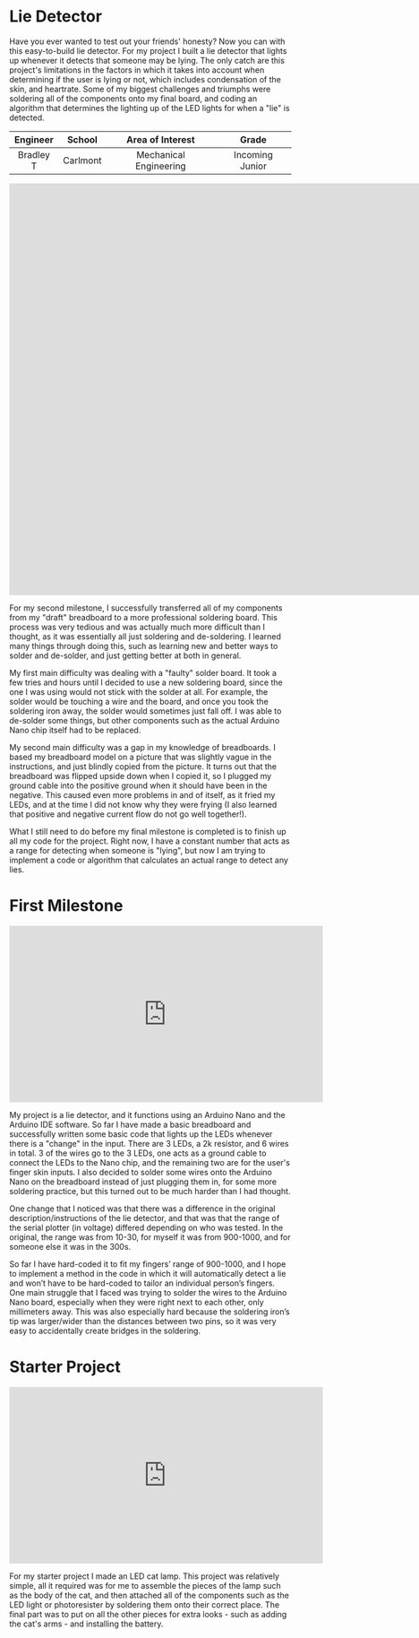 # Lie Detector 
<!--Replace this text with a brief description (2-3 sentences) of your project. This description should draw the reader in and make them interested in what you've built. You can include what the biggest challenges, takeaways, and triumphs from completing the project were. As you complete your portfolio, remember your audience is less familiar than you are with all that your project entails!
-->
Have you ever wanted to test out your friends' honesty? Now you can with this easy-to-build lie detector.
For my project I built a lie detector that lights up whenever it detects that someone may be lying. The only catch are this project's limitations in the factors in which it takes into account when determining if the user is lying or not, which includes condensation of the skin, and heartrate. Some of my biggest challenges and triumphs were soldering all of the components onto my final board, and coding an algorithm that determines the lighting up of the LED lights for when a "lie" is detected. 


| **Engineer** | **School** | **Area of Interest** | **Grade** |
|:--:|:--:|:--:|:--:|
| Bradley T | Carlmont | Mechanical Engineering | Incoming Junior

<!--
**Replace the BlueStamp logo below with an image of yourself and your completed project. Follow the guide [here](https://tomcam.github.io/least-github-pages/adding-images-github-pages-site.html) if you need help.**

![Headstone Image](logo.svg)    
-->

  
<!--# Final Milestone
For your final milestone, explain the outcome of your project. Key details to include are:
- What you've accomplished since your previous milestone
- What your biggest challenges and triumphs were at BSE
- A summary of key topics you learned about
- What you hope to learn in the future after everything you've learned at BSE



For my third and final milestone I finalized my code 


# Second Milestone
<!--For your second milestone, explain what you've worked on since your previous milestone. You can highlight:
- Technical details of what you've accomplished and how they contribute to the final goal
- What has been surprising about the project so far
- Previous challenges you faced that you overcame
- What needs to be completed before your final milestone
-->
<iframe width="1680" height="735" src="https://www.youtube.com/embed/kPkh-QVg0Vo" title="Bradley T. Milestone 2" frameborder="0" allow="accelerometer; autoplay; clipboard-write; encrypted-media; gyroscope; picture-in-picture; web-share" allowfullscreen></iframe>


For my second milestone, I successfully transferred all of my components from my "draft" breadboard to a more professional soldering board. This process was very tedious and was actually much more difficult than I thought, as it was essentially all just soldering and de-soldering. I learned many things through doing this, such as learning new and better ways to solder and de-solder, and just getting better at both in general. 

My first main difficulty was dealing with a "faulty" solder board. It took a few tries and hours until I decided to use a new soldering board, since the one I was using would not stick with the solder at all. For example, the solder would be touching a wire and the board, and once you took the soldering iron away, the solder would sometimes just fall off. I was able to de-solder some things, but other components such as the actual Arduino Nano chip itself had to be replaced. 

My second main difficulty was a gap in my knowledge of breadboards. I based my breadboard model on a picture that was slightly vague in the instructions, and just blindly copied from the picture. It turns out that the breadboard was flipped upside down when I copied it, so I plugged my ground cable into the positive ground when it should have been in the negative. This caused even more problems in and of itself, as it fried my LEDs, and at the time I did not know why they were frying (I also learned that positive and negative current flow do not go well together!).

What I still need to do before my final milestone is completed is to finish up all my code for the project. Right now, I have a constant number that acts as a range for detecting when someone is "lying", but now I am trying to implement a code or algorithm that calculates an actual range to detect any lies. 

<!-- # First Milestone
For your first milestone, describe what your project is and how you plan to build it. You can include:
- An explanation about the different components of your project and how they will all integrate together
- Technical progress you've made so far
- Challenges you're facing and solving in your future milestones
- What your plan is to complete your project -->

<!--**Don't forget to replace the text below with the embedding for your milestone video. Go to Youtube, click Share -> Embed, and copy and paste the code to replace what's below.**-->

# First Milestone


<iframe width="560" height="315" src="https://www.youtube.com/embed/iHqNppQKoe8" title="Bradley T. Milestone 1" frameborder="0" allow="accelerometer; autoplay; clipboard-write; encrypted-media; gyroscope; picture-in-picture; web-share" allowfullscreen></iframe>


My project is a lie detector, and it functions using an Arduino Nano and the Arduino IDE software. So far I have made a basic breadboard and successfully written some basic code that lights up the LEDs whenever there is a "change" in the input. There are 3 LEDs, a 2k resistor, and 6 wires in total. 3 of the wires go to the 3 LEDs, one acts as a ground cable to connect the LEDs to the Nano chip, and the remaining two are for the user's finger skin inputs. I also decided to solder some wires onto the Arduino Nano on the breadboard instead of just plugging them in, for some more soldering practice, but this turned out to be much harder than I had thought.

One change that I noticed was that there was a difference in the original description/instructions of the lie detector, and that was that the range of the serial plotter (in voltage) differed depending on who was tested. In the original, the range was from 10-30, for myself it was from 900-1000, and for someone else it was in the 300s. 

So far I have hard-coded it to fit my fingers’ range of 900-1000, and I hope to implement a method in the code in which it will automatically detect a lie and won’t have to be hard-coded to tailor an individual person’s fingers. One main struggle that I faced was trying to solder the wires to the Arduino Nano board, especially when they were right next to each other, only millimeters away. This was also especially hard because the soldering iron’s tip was larger/wider than the distances between two pins, so it was very easy to accidentally create bridges in the soldering. 



  
 
 
<!--# Schematics 
Here's where you'll put images of your schematics. [Tinkercad](https://www.tinkercad.com/blog/official-guide-to-tinkercad-circuits) and [Fritzing](https://fritzing.org/learning/) are both great resoruces to create professional schematic diagrams, though BSE recommends Tinkercad becuase it can be done easily and for free in the browser. 

# Code
Here's where you'll put your code. The syntax below places it into a block of code. Follow the guide [here]([url](https://www.markdownguide.org/extended-syntax/)) to learn how to customize it to your project needs. 

```c++
void setup() {
  // put your setup code here, to run once:
  Serial.begin(9600);
  Serial.println("Hello World!");
}

void loop() {
  // put your main code here, to run repeatedly:

}
```
-->
 
 


  
# Starter Project

<iframe width="560" height="315" src="https://www.youtube.com/embed/8aJUYWMVYZE" title="Bradley T. Starter Project" frameborder="0" allow="accelerometer; autoplay; clipboard-write; encrypted-media; gyroscope; picture-in-picture; web-share" allowfullscreen></iframe>

 
For my starter project I made an LED cat lamp. This project was relatively simple, all it required was for me to assemble the pieces of the lamp such as the body of the cat, and then attached all of the components such as the LED light or photoresister by soldering them onto their correct place. The final part was to put on all the other pieces for extra looks - such as adding the cat's arms - and installing the battery.
 

 
<!--
# Bill of Materials
Here's where you'll list the parts in your project. To add more rows, just copy and paste the example rows below.
Don't forget to place the link of where to buy each component inside the quotation marks in the corresponding row after href =. Follow the guide [here]([url](https://www.markdownguide.org/extended-syntax/)) to learn how to customize this to your project needs. 

| **Part** | **Note** | **Price** | **Link** |
|:--:|:--:|:--:|:--:|
| Item Name | What the item is used for | $Price | <a href="https://www.amazon.com/Arduino-A000066-ARDUINO-UNO-R3/dp/B008GRTSV6/"> Link </a> |
|:--:|:--:|:--:|:--:|
| Item Name | What the item is used for | $Price | <a href="https://www.amazon.com/Arduino-A000066-ARDUINO-UNO-R3/dp/B008GRTSV6/"> Link </a> |
|:--:|:--:|:--:|:--:|
| Item Name | What the item is used for | $Price | <a href="https://www.amazon.com/Arduino-A000066-ARDUINO-UNO-R3/dp/B008GRTSV6/"> Link </a> |
|:--:|:--:|:--:|:--:|

# Other Resources/Examples
One of the best parts about Github is that you can view how other people set up their own work. Here are some past BSE portfolios that are awesome examples. You can view how they set up their portfolio, and you can view their index.md files to understand how they implemented different portfolio components.
- [Example 1](https://trashytuber.github.io/YimingJiaBlueStamp/)
- [Example 2](https://sviatil0.github.io/Sviatoslav_BSE/)
- [Example 3](https://arneshkumar.github.io/arneshbluestamp/)

To watch the BSE tutorial on how to create a portfolio, click here.

-->
